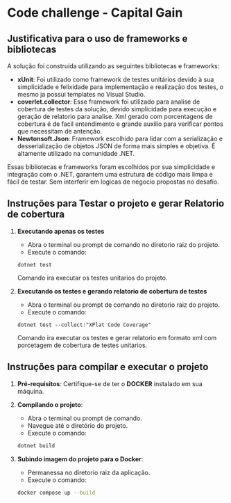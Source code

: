 # Code challenge - Capital Gain

## Justificativa para o uso de frameworks e bibliotecas

A solução foi construída utilizando as seguintes bibliotecas e frameworks:

- **xUnit**: Foi utilizado como framework de testes unitários devido à sua simplicidade e felixidade para implementação e realização dos testes, o mesmo ja possui templates no Visual Studio.
- **coverlet.collector**: Esse framework foi utilizado para analise de cobertura de testes da solução, devido simplicidade para execução e geração de relatorio para analise.
  Xml gerado com porcentagens de cobertura é de facil entendimento e grande auxilio para verificar pontos que necessitam de antenção. 
- **Newtonsoft.Json**: Framework escolhido para lidar com a serialização e desserialização de objetos JSON de forma mais simples e objetiva. É altamente utilizado na comunidade .NET.

Essas bibliotecas e frameworks foram escolhidos por sua simplicidade e integração com o .NET, garantem uma estrutura de código mais limpa e fácil de testar. Sem interferir
em logicas de negocio propostas no desafio.

## Instruções para Testar o projeto e gerar Relatorio de cobertura

1. **Executando apenas os testes**
    - Abra o terminal ou prompt de comando no diretorio raiz do projeto.
    - Execute o comando:
     ```
     dotnet test
     ```
    Comando ira executar os testes unitarios do projeto.

2. **Executando os testes e gerando relatorio de cobertura de testes**
    - Abra o terminal ou prompt de comando no diretorio raiz do projeto.
    - Execute o comando:
     ```
     dotnet test --collect:"XPlat Code Coverage"
     ```
    Comando ira executar os testes e gerar relatorio em formato xml
    com porcetagem de cobertura de testes unitarios.

## Instruções para compilar e executar o projeto

1. **Pré-requisitos**: Certifique-se de ter o **DOCKER** instalado em sua máquina.

2. **Compilando o projeto**:
    - Abra o terminal ou prompt de comando.
    - Navegue até o diretório do projeto.
    - Execute o comando:
     ```bash
     dotnet build
     ```
	
3. **Subindo imagem do projeto para o Docker**:
    - Permanessa no diretorio raiz da aplicação.
    - Execute o comando:
     ```bash
     docker compose up --build
     ```

